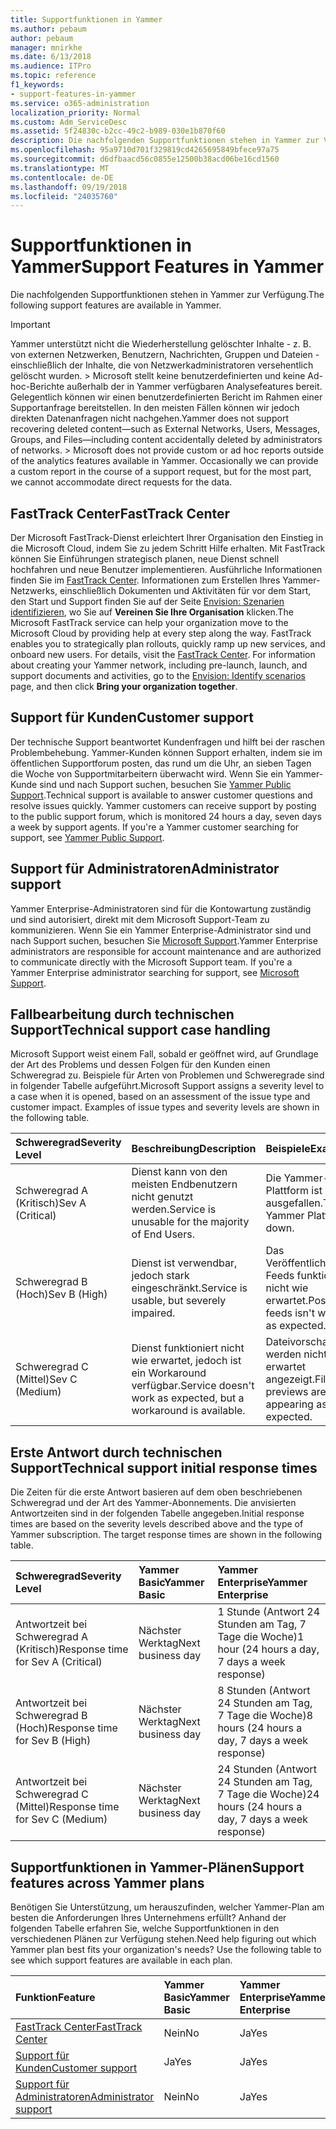 ```yaml
---
title: Supportfunktionen in Yammer
ms.author: pebaum
author: pebaum
manager: mnirkhe
ms.date: 6/13/2018
ms.audience: ITPro
ms.topic: reference
f1_keywords:
- support-features-in-yammer
ms.service: o365-administration
localization_priority: Normal
ms.custom: Adm_ServiceDesc
ms.assetid: 5f24830c-b2cc-49c2-b989-030e1b870f60
description: Die nachfolgenden Supportfunktionen stehen in Yammer zur Verfügung.
ms.openlocfilehash: 95a9710d701f329819cd4265695849bfece97a75
ms.sourcegitcommit: d6dfbaacd56c0855e12500b38acd06be16cd1560
ms.translationtype: MT
ms.contentlocale: de-DE
ms.lasthandoff: 09/19/2018
ms.locfileid: "24035760"
---
```

# <a name="support-features-in-yammer"></a><span data-ttu-id="5cbab-103">Supportfunktionen in Yammer</span><span class="sxs-lookup"><span data-stu-id="5cbab-103">Support Features in Yammer</span></span>

<span data-ttu-id="5cbab-104">Die nachfolgenden Supportfunktionen stehen in Yammer zur Verfügung.</span><span class="sxs-lookup"><span data-stu-id="5cbab-104">The following support features are available in Yammer.</span></span>
  
> [!IMPORTANT]
> <span data-ttu-id="5cbab-p101">Yammer unterstützt nicht die Wiederherstellung gelöschter Inhalte - z. B. von externen Netzwerken, Benutzern, Nachrichten, Gruppen und Dateien - einschließlich der Inhalte, die von Netzwerkadministratoren versehentlich gelöscht wurden. > Microsoft stellt keine benutzerdefinierten und keine Ad-hoc-Berichte außerhalb der in Yammer verfügbaren Analysefeatures bereit. Gelegentlich können wir einen benutzerdefinierten Bericht im Rahmen einer Supportanfrage bereitstellen. In den meisten Fällen können wir jedoch direkten Datenanfragen nicht nachgehen.</span><span class="sxs-lookup"><span data-stu-id="5cbab-p101">Yammer does not support recovering deleted content—such as External Networks, Users, Messages, Groups, and Files—including content accidentally deleted by administrators of networks. > Microsoft does not provide custom or ad hoc reports outside of the analytics features available in Yammer. Occasionally we can provide a custom report in the course of a support request, but for the most part, we cannot accommodate direct requests for the data.</span></span> 
  
## <a name="fasttrack-center"></a><span data-ttu-id="5cbab-108">FastTrack Center</span><span class="sxs-lookup"><span data-stu-id="5cbab-108">FastTrack Center</span></span>
<span data-ttu-id="5cbab-109"><a name="bkmk_FastTrackCenter"> </a></span><span class="sxs-lookup"><span data-stu-id="5cbab-109"></span></span>

<span data-ttu-id="5cbab-p102">Der Microsoft FastTrack-Dienst erleichtert Ihrer Organisation den Einstieg in die Microsoft Cloud, indem Sie zu jedem Schritt Hilfe erhalten. Mit FastTrack können Sie Einführungen strategisch planen, neue Dienst schnell hochfahren und neue Benutzer implementieren. Ausführliche Informationen finden Sie im [FastTrack Center](https://go.microsoft.com/fwlink/?LinkID=518597&amp;clcid=0x409). Informationen zum Erstellen Ihres Yammer-Netzwerks, einschließlich Dokumenten und Aktivitäten für vor dem Start, den Start und Support finden Sie auf der Seite [Envision: Szenarien identifizieren](https://fasttrack.microsoft.com/office/envision/identify-scenarios), wo Sie auf **Vereinen Sie Ihre Organisation** klicken.</span><span class="sxs-lookup"><span data-stu-id="5cbab-p102">The Microsoft FastTrack service can help your organization move to the Microsoft Cloud by providing help at every step along the way. FastTrack enables you to strategically plan rollouts, quickly ramp up new services, and onboard new users. For details, visit the [FastTrack Center](https://go.microsoft.com/fwlink/?LinkID=518597&amp;clcid=0x409). For information about creating your Yammer network, including pre-launch, launch, and support documents and activities, go to the [Envision: Identify scenarios](https://fasttrack.microsoft.com/office/envision/identify-scenarios) page, and then click **Bring your organization together**.</span></span>
  
## <a name="customer-support"></a><span data-ttu-id="5cbab-114">Support für Kunden</span><span class="sxs-lookup"><span data-stu-id="5cbab-114">Customer support</span></span>
<span data-ttu-id="5cbab-115"><a name="BKMK_Customersupport"> </a></span><span class="sxs-lookup"><span data-stu-id="5cbab-115"></span></span>

<span data-ttu-id="5cbab-p103">Der technische Support beantwortet Kundenfragen und hilft bei der raschen Problembehebung. Yammer-Kunden können Support erhalten, indem sie im öffentlichen Supportforum posten, das rund um die Uhr, an sieben Tagen die Woche von Supportmitarbeitern überwacht wird. Wenn Sie ein Yammer-Kunde sind und nach Support suchen, besuchen Sie [Yammer Public Support](https://go.microsoft.com/fwlink/p/?LinkId=330921).</span><span class="sxs-lookup"><span data-stu-id="5cbab-p103">Technical support is available to answer customer questions and resolve issues quickly. Yammer customers can receive support by posting to the public support forum, which is monitored 24 hours a day, seven days a week by support agents. If you're a Yammer customer searching for support, see [Yammer Public Support](https://go.microsoft.com/fwlink/p/?LinkId=330921).</span></span>
  
## <a name="administrator-support"></a><span data-ttu-id="5cbab-119">Support für Administratoren</span><span class="sxs-lookup"><span data-stu-id="5cbab-119">Administrator support</span></span>
<span data-ttu-id="5cbab-120"><a name="BKMK_Administratorsupport"> </a></span><span class="sxs-lookup"><span data-stu-id="5cbab-120"></span></span>

<span data-ttu-id="5cbab-p104">Yammer Enterprise-Administratoren sind für die Kontowartung zuständig und sind autorisiert, direkt mit dem Microsoft Support-Team zu kommunizieren. Wenn Sie ein Yammer Enterprise-Administrator sind und nach Support suchen, besuchen Sie [Microsoft Support](https://go.microsoft.com/fwlink/p/?LinkId=330922).</span><span class="sxs-lookup"><span data-stu-id="5cbab-p104">Yammer Enterprise administrators are responsible for account maintenance and are authorized to communicate directly with the Microsoft Support team. If you're a Yammer Enterprise administrator searching for support, see [Microsoft Support](https://go.microsoft.com/fwlink/p/?LinkId=330922).</span></span>
  
## <a name="technical-support-case-handling"></a><span data-ttu-id="5cbab-123">Fallbearbeitung durch technischen Support</span><span class="sxs-lookup"><span data-stu-id="5cbab-123">Technical support case handling</span></span>
<span data-ttu-id="5cbab-124"><a name="BKMK_Administratorsupport"> </a></span><span class="sxs-lookup"><span data-stu-id="5cbab-124"></span></span>

<span data-ttu-id="5cbab-p105">Microsoft Support weist einem Fall, sobald er geöffnet wird, auf Grundlage der Art des Problems und dessen Folgen für den Kunden einen Schweregrad zu. Beispiele für Arten von Problemen und Schweregrade sind in folgender Tabelle aufgeführt.</span><span class="sxs-lookup"><span data-stu-id="5cbab-p105">Microsoft Support assigns a severity level to a case when it is opened, based on an assessment of the issue type and customer impact. Examples of issue types and severity levels are shown in the following table.</span></span> 
  
|<span data-ttu-id="5cbab-127">**Schweregrad**</span><span class="sxs-lookup"><span data-stu-id="5cbab-127">**Severity Level**</span></span>|<span data-ttu-id="5cbab-128">**Beschreibung**</span><span class="sxs-lookup"><span data-stu-id="5cbab-128">**Description**</span></span>|<span data-ttu-id="5cbab-129">**Beispiele**</span><span class="sxs-lookup"><span data-stu-id="5cbab-129">**Examples**</span></span>|
|:-----|:-----|:-----|
|<span data-ttu-id="5cbab-130">Schweregrad A (Kritisch)</span><span class="sxs-lookup"><span data-stu-id="5cbab-130">Sev A (Critical)</span></span>  <br/> |<span data-ttu-id="5cbab-131">Dienst kann von den meisten Endbenutzern nicht genutzt werden.</span><span class="sxs-lookup"><span data-stu-id="5cbab-131">Service is unusable for the majority of End Users.</span></span>  <br/> |<span data-ttu-id="5cbab-132">Die Yammer-Plattform ist ausgefallen.</span><span class="sxs-lookup"><span data-stu-id="5cbab-132">The Yammer Platform is down.</span></span>  <br/> |
|<span data-ttu-id="5cbab-133">Schweregrad B (Hoch)</span><span class="sxs-lookup"><span data-stu-id="5cbab-133">Sev B (High)</span></span>  <br/> |<span data-ttu-id="5cbab-134">Dienst ist verwendbar, jedoch stark eingeschränkt.</span><span class="sxs-lookup"><span data-stu-id="5cbab-134">Service is usable, but severely impaired.</span></span>  <br/> |<span data-ttu-id="5cbab-135">Das Veröffentlichen in Feeds funktioniert nicht wie erwartet.</span><span class="sxs-lookup"><span data-stu-id="5cbab-135">Posting to feeds isn't working as expected.</span></span>  <br/> |
|<span data-ttu-id="5cbab-136">Schweregrad C (Mittel)</span><span class="sxs-lookup"><span data-stu-id="5cbab-136">Sev C (Medium)</span></span>  <br/> |<span data-ttu-id="5cbab-137">Dienst funktioniert nicht wie erwartet, jedoch ist ein Workaround verfügbar.</span><span class="sxs-lookup"><span data-stu-id="5cbab-137">Service doesn't work as expected, but a workaround is available.</span></span>  <br/> |<span data-ttu-id="5cbab-138">Dateivorschauen werden nicht wie erwartet angezeigt.</span><span class="sxs-lookup"><span data-stu-id="5cbab-138">File previews aren't appearing as expected.</span></span>  <br/> |
   
## <a name="technical-support-initial-response-times"></a><span data-ttu-id="5cbab-139">Erste Antwort durch technischen Support</span><span class="sxs-lookup"><span data-stu-id="5cbab-139">Technical support initial response times</span></span>
<span data-ttu-id="5cbab-140"><a name="BKMK_Administratorsupport"> </a></span><span class="sxs-lookup"><span data-stu-id="5cbab-140"></span></span>

<span data-ttu-id="5cbab-p106">Die Zeiten für die erste Antwort basieren auf dem oben beschriebenen Schweregrad und der Art des Yammer-Abonnements. Die anvisierten Antwortzeiten sind in der folgenden Tabelle angegeben.</span><span class="sxs-lookup"><span data-stu-id="5cbab-p106">Initial response times are based on the severity levels described above and the type of Yammer subscription. The target response times are shown in the following table.</span></span>
  
|<span data-ttu-id="5cbab-143">**Schweregrad**</span><span class="sxs-lookup"><span data-stu-id="5cbab-143">**Severity Level**</span></span>|<span data-ttu-id="5cbab-144">**Yammer Basic**</span><span class="sxs-lookup"><span data-stu-id="5cbab-144">**Yammer Basic**</span></span>|<span data-ttu-id="5cbab-145">**Yammer Enterprise**</span><span class="sxs-lookup"><span data-stu-id="5cbab-145">**Yammer Enterprise**</span></span>|
|:-----|:-----|:-----|
|<span data-ttu-id="5cbab-146">Antwortzeit bei Schweregrad A (Kritisch)</span><span class="sxs-lookup"><span data-stu-id="5cbab-146">Response time for Sev A (Critical)</span></span>  <br/> |<span data-ttu-id="5cbab-147">Nächster Werktag</span><span class="sxs-lookup"><span data-stu-id="5cbab-147">Next business day</span></span>  <br/> |<span data-ttu-id="5cbab-148">1 Stunde (Antwort 24 Stunden am Tag, 7 Tage die Woche)</span><span class="sxs-lookup"><span data-stu-id="5cbab-148">1 hour (24 hours a day, 7 days a week response)</span></span>  <br/> |
|<span data-ttu-id="5cbab-149">Antwortzeit bei Schweregrad B (Hoch)</span><span class="sxs-lookup"><span data-stu-id="5cbab-149">Response time for Sev B (High)</span></span>  <br/> |<span data-ttu-id="5cbab-150">Nächster Werktag</span><span class="sxs-lookup"><span data-stu-id="5cbab-150">Next business day</span></span>  <br/> |<span data-ttu-id="5cbab-151">8 Stunden (Antwort 24 Stunden am Tag, 7 Tage die Woche)</span><span class="sxs-lookup"><span data-stu-id="5cbab-151">8 hours (24 hours a day, 7 days a week response)</span></span>  <br/> |
|<span data-ttu-id="5cbab-152">Antwortzeit bei Schweregrad C (Mittel)</span><span class="sxs-lookup"><span data-stu-id="5cbab-152">Response time for Sev C (Medium)</span></span>  <br/> |<span data-ttu-id="5cbab-153">Nächster Werktag</span><span class="sxs-lookup"><span data-stu-id="5cbab-153">Next business day</span></span>  <br/> |<span data-ttu-id="5cbab-154">24 Stunden (Antwort 24 Stunden am Tag, 7 Tage die Woche)</span><span class="sxs-lookup"><span data-stu-id="5cbab-154">24 hours (24 hours a day, 7 days a week response)</span></span>  <br/> |
   
## <a name="support-features-across-yammer-plans"></a><span data-ttu-id="5cbab-155">Supportfunktionen in Yammer-Plänen</span><span class="sxs-lookup"><span data-stu-id="5cbab-155">Support features across Yammer plans</span></span>
<span data-ttu-id="5cbab-156"><a name="BKMK_Administratorsupport"> </a></span><span class="sxs-lookup"><span data-stu-id="5cbab-156"></span></span>

<span data-ttu-id="5cbab-p107">Benötigen Sie Unterstützung, um herauszufinden, welcher Yammer-Plan am besten die Anforderungen Ihres Unternehmens erfüllt? Anhand der folgenden Tabelle erfahren Sie, welche Supportfunktionen in den verschiedenen Plänen zur Verfügung stehen.</span><span class="sxs-lookup"><span data-stu-id="5cbab-p107">Need help figuring out which Yammer plan best fits your organization's needs? Use the following table to see which support features are available in each plan.</span></span>
  
|<span data-ttu-id="5cbab-159">**Funktion**</span><span class="sxs-lookup"><span data-stu-id="5cbab-159">**Feature**</span></span>|<span data-ttu-id="5cbab-160">**Yammer Basic**</span><span class="sxs-lookup"><span data-stu-id="5cbab-160">**Yammer Basic**</span></span>|<span data-ttu-id="5cbab-161">**Yammer Enterprise**</span><span class="sxs-lookup"><span data-stu-id="5cbab-161">**Yammer Enterprise**</span></span>|
|:-----|:-----|:-----|
|[<span data-ttu-id="5cbab-162">FastTrack Center</span><span class="sxs-lookup"><span data-stu-id="5cbab-162">FastTrack Center</span></span>](https://go.microsoft.com/fwlink/?LinkID=518597&amp;clcid=0x409) <br/> |<span data-ttu-id="5cbab-163">Nein</span><span class="sxs-lookup"><span data-stu-id="5cbab-163">No</span></span>  <br/> |<span data-ttu-id="5cbab-164">Ja</span><span class="sxs-lookup"><span data-stu-id="5cbab-164">Yes</span></span>  <br/> |
|[<span data-ttu-id="5cbab-165">Support für Kunden</span><span class="sxs-lookup"><span data-stu-id="5cbab-165">Customer support</span></span>](support-features-in-yammer.md#customer-support) <br/> |<span data-ttu-id="5cbab-166">Ja</span><span class="sxs-lookup"><span data-stu-id="5cbab-166">Yes</span></span>  <br/> |<span data-ttu-id="5cbab-167">Ja</span><span class="sxs-lookup"><span data-stu-id="5cbab-167">Yes</span></span>  <br/> |
|[<span data-ttu-id="5cbab-168">Support für Administratoren</span><span class="sxs-lookup"><span data-stu-id="5cbab-168">Administrator support</span></span>](support-features-in-yammer.md#administrator-support) <br/> |<span data-ttu-id="5cbab-169">Nein</span><span class="sxs-lookup"><span data-stu-id="5cbab-169">No</span></span>  <br/> |<span data-ttu-id="5cbab-170">Ja</span><span class="sxs-lookup"><span data-stu-id="5cbab-170">Yes</span></span>  <br/> |
   

